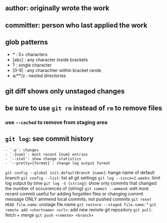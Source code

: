 ## author: originally wrote the work
## committer: person who last applied the work

## glob patterns
- \* : 0+ characters
- [abc] : any character inside brackets
- ? : single character
- [0-9] : any charachter within bracket rande
- a/**/z : nested directories

## git diff shows only unstaged changes
## be sure to use `git rm` instead of `rm` to remove files
###	use `--cached` to remove from staging area

## `git log`: see commit history
	- `-p`: changes
	- `-{num}`: most recent {num} entries
	- `--stat`: show change statistics
	- `--pretty={format}`: change log output format

`git config --global init.defaultBranch {name}`: hange name of default branch
`git config --list`: list all git settings
`git log --since=2.weeks`: limit log output by time
`git log -S {string}`: show only commits that changed the number of occurrences of {string}
`git commit --ammend`: edit most recent commit
	useful for adding forgotten files or changing commit message
	ONLY ammend local commits, not pushed commits
`git reset HEAD file.name`: unstage file.name
`git restore --staged file.name`: ^
`git remote add <shortname> <url>`: add new remote git repository
`git pull`: fetch + merge
`git push <remote> <branch>`
